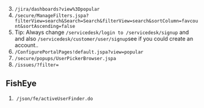 
3. `/jira/dashboards?view%3Dpopular`
4. `/secure/ManageFilters.jspa?filterView=search&Search=Search&filterView=search&sortColumn=favcount&sortAscending=false`
5. Tip: Always change `/servicedesk/login to /servicedesk/signup` and and also `/servicedesk/customer/user/signup`see if you could create an account..
6. `/ConfigurePortalPages!default.jspa?view=popular`
7. `/secure/popups/UserPickerBrowser.jspa`
9. `/issues/?filter=`

## FishEye

1.  `/json/fe/activeUserFinder.do`



